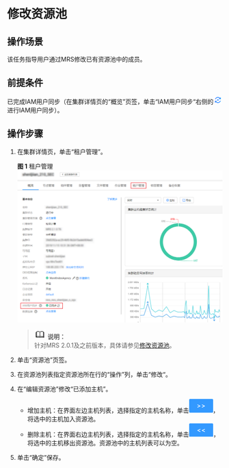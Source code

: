 # 修改资源池<a name="ZH-CN_TOPIC_0173397658"></a>

## 操作场景<a name="section617685952000"></a>

该任务指导用户通过MRS修改已有资源池中的成员。

## 前提条件<a name="section4984657201216"></a>

已完成IAM用户同步（在集群详情页的“概览”页签，单击“IAM用户同步“右侧的![](figures/icon_mrs_iam.png)进行IAM用户同步）。

## 操作步骤<a name="section2442450120011"></a>

1.  在集群详情页，单击“租户管理”。

    **图 1**  租户管理<a name="fig66227278302"></a>  
    ![](figures/租户管理.png "租户管理")

    >![](public_sys-resources/icon-note.gif) **说明：**   
    >针对MRS 2.0.1及之前版本，具体请参见[修改资源池](修改资源池-148.md)。  

2.  单击“资源池”页签。
3.  在资源池列表指定资源池所在行的“操作”列，单击“修改“。
4.  在“编辑资源池”修改“已添加主机”。
    -   增加主机：在界面左边主机列表，选择指定的主机名称，单击![](figures/icon_mrs_addhost-8.png)，将选中的主机加入资源池。
    -   删除主机：在界面右边主机列表，选择指定的主机名称，单击![](figures/icon_mrs_deletehost.png)，将选中的主机移出资源池。资源池中的主机列表可以为空。

5.  单击“确定”保存。

